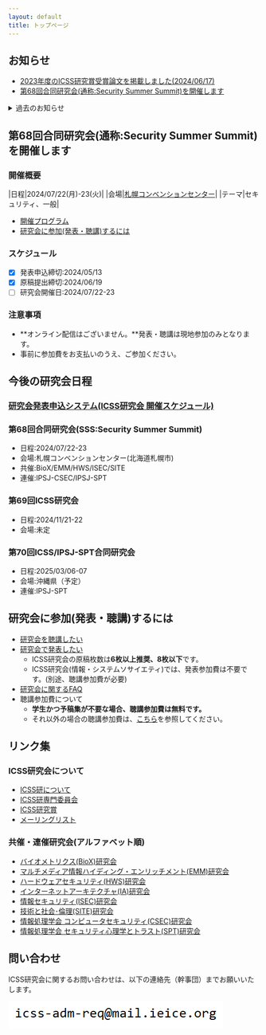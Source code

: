 ```yaml
---
layout: default
title: トップページ
---
```


## お知らせ
- [2023年度のICSS研究賞受賞論文を掲載しました(2024/06/17)](award.html)
- [第68回合同研究会(通称:Security Summer Summit)を開催します](#%E7%AC%AC68%E5%9B%9E%E5%90%88%E5%90%8C%E7%A0%94%E7%A9%B6%E4%BC%9A%E9%80%9A%E7%A7%B0security-summer-summit%E3%82%92%E9%96%8B%E5%82%AC%E3%81%97%E3%81%BE%E3%81%99)

<details>
<summary>過去のお知らせ</summary>
<div markdown="1">
  - [第67回ICSS/IA合同研究会を開催します](#%E7%AC%AC67%E5%9B%9Eicssia%E5%90%88%E5%90%8C%E7%A0%94%E7%A9%B6%E4%BC%9A%E3%82%92%E9%96%8B%E5%82%AC%E3%81%97%E3%81%BE%E3%81%99)
  - [第66回ICAA/SPT合同研究会(2024年3月:沖縄県恩納村)を開催しました](https://ken.ieice.org/ken/program/index.php?tgs_regid=a625c6a296493252a4f2a9b3f76c0b924d9b37fc6efbfdc33610035332047971&tgid=IEICE-ICSS)
  - [暗号と情報セキュリティシンポジウム2024(SCIS2024)](https://www.iwsec.org/scis/2024/)は、2024/01/23～26に長崎出島メッセ(長崎県長崎市)で開催しました(ICSS研協催)
  - [第65回研究会(2023年11月:石川県金沢市)を開催しました](https://ken.ieice.org/ken/program/index.php?tgs_regid=91320db077704f64057184451e848bb989a473560c14bea1f79efc34a67ae0f0&tgid=IEICE-ICSS)
  - [第64回合同研究会(2023年7月:Security Summer Summit 北海道札幌市)を開催しました](https://ken.ieice.org/ken/program/index.php?tgs_regid=3d8f0b8b4c5b42e831838e7283fce5e7f479a15b0c31f5a6ce5e9a4a2cd4c966&tgid=IEICE-ICSS)
  - [第63回ICSS/IA合同研究会(2023年6月:佐賀県佐賀市)を開催しました](https://ken.ieice.org/ken/program/index.php?tgs_regid=58f8ecb0eeaad4eacaba3d2d8b7acd75963042fceac1dcae650e83b1909921ac&tgid=IEICE-ICSS)
  - [2022年度のICSS研究賞受賞論文を掲載しました(2023/05/16)](award.html)
  - ICSS研究会Webページをリニューアルしました(2023/05/08)
</div>
</details>

## 第68回合同研究会(通称:Security Summer Summit)を開催します

### 開催概要

|日程|2024/07/22(月)-23(火)|
|会場|[札幌コンベンションセンター](https://www.sora-scc.jp/access/)|
|テーマ|セキュリティ、一般|

- [開催プログラム](https://ken.ieice.org/ken/program/index.php?tgs_regid=a235a62f0d6c0e842fbf7480f5b60c882e57a9f722c881fb245e8ec553a2b493&tgid=IEICE-ICSS)
- [研究会に参加(発表・聴講)するには](#%E7%A0%94%E7%A9%B6%E4%BC%9A%E3%81%AB%E5%8F%82%E5%8A%A0%E7%99%BA%E8%A1%A8%E8%81%B4%E8%AC%9B%E3%81%99%E3%82%8B%E3%81%AB%E3%81%AF)

### スケジュール
- [x] 発表申込締切:2024/05/13
- [x] 原稿提出締切:2024/06/19
- [ ] 研究会開催日:2024/07/22-23

### 注意事項
- **オンライン配信はございません。**発表・聴講は現地参加のみとなります。
- 事前に参加費をお支払いのうえ、ご参加ください。

## 今後の研究会日程

### [研究会発表申込システム(ICSS研究会 開催スケジュール)](https://www.ieice.org/ken/program/index.php?tgid=ICSS)

### 第68回合同研究会(SSS:Security Summer Summit)
- 日程:2024/07/22-23
- 会場:札幌コンベンションセンター(北海道札幌市)
- 共催:BioX/EMM/HWS/ISEC/SITE
- 連催:IPSJ-CSEC/IPSJ-SPT

### 第69回ICSS研究会
- 日程:2024/11/21-22
- 会場:未定

### 第70回ICSS/IPSJ-SPT合同研究会
- 日程:2025/03/06-07
- 会場:沖縄県（予定）
- 連催:IPSJ-SPT



## 研究会に参加(発表・聴講)するには
- [研究会を聴講したい](https://www.ieice.org/jpn_r/event/kenkyukai/index.html?id=choko)
- [研究会で発表したい](https://www.ieice.org/jpn_r/event/kenkyukai/index.html?id=happyo)
  - ICSS研究会の原稿枚数は**6枚以上推奨、8枚以下**です。
  - ICSS研究会(情報・システムソサイエティ)では、発表参加費は不要です。(別途、聴講参加費が必要)
- [研究会に関するFAQ](https://www.ieice.org/jpn_r/faq/kenkyuukai.html)
- 聴講参加費について
  - **学生かつ予稿集が不要な場合、聴講参加費は無料です。**
  - それ以外の場合の聴講参加費は、[こちら](https://www.ieice.org/jpn_r/event/kenkyukai/entry_fee.html?id=iss)を参照してください。

## リンク集
### ICSS研究会について
- [ICSS研について](about.html)
- [ICSS研専門委員会](committee.html)
- [ICSS研究賞](award.html)
- [メーリングリスト](ml.html)

### 共催・連催研究会(アルファベット順)
- [バイオメトリクス(BioX)研究会](https://biox.jp/)
- [マルチメディア情報ハイディング・エンリッチメント(EMM)研究会](https://www.ieice.org/iss/emm/)
- [ハードウェアセキュリティ(HWS)研究会](https://www.ieice.org/~hws/top)
- [インターネットアーキテクチャ(IA)研究会](https://www.ieice.org/cs/ia/jpn/doku.php)
- [情報セキュリティ(ISEC)研究会](https://www.ieice.org/~isec/)
- [技術と社会･倫理(SITE)研究会](https://www.ieice.org/~site/)
- [情報処理学会 コンピュータセキュリティ(CSEC)研究会](https://www.iwsec.org/csec/)
- [情報処理学会 セキュリティ心理学とトラスト(SPT)研究会](https://info.spt.ipsj.or.jp/)


## 問い合わせ
ICSS研究会に関するお問い合わせは、以下の連絡先（幹事団）までお願いいたします。

![幹事団](d.PNG)
